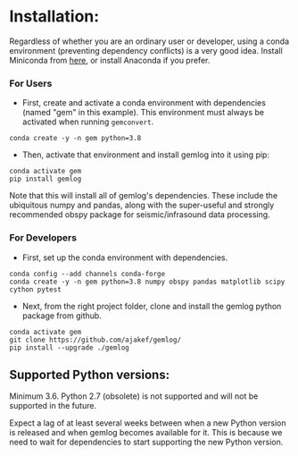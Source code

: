 # Installation:
Regardless of whether you are an ordinary user or developer, using a conda environment (preventing dependency conflicts) is a very good idea. Install Miniconda from [here](https://docs.conda.io/en/latest/miniconda.html), or install Anaconda if you prefer.

### For Users
* First, create and activate a conda environment with dependencies (named "gem" in this example). This environment must always be activated when running `gemconvert`.
```
conda create -y -n gem python=3.8
```

* Then, activate that environment and install gemlog into it using pip:
```
conda activate gem
pip install gemlog
```
Note that this will install all of gemlog's dependencies. These include the ubiquitous numpy and pandas, along with the super-useful and strongly recommended obspy package for seismic/infrasound data processing.

### For Developers
* First, set up the conda environment with dependencies.
```
conda config --add channels conda-forge
conda create -y -n gem python=3.8 numpy obspy pandas matplotlib scipy cython pytest
```

* Next, from the right project folder, clone and install the gemlog python package from github. 
```
conda activate gem
git clone https://github.com/ajakef/gemlog/
pip install --upgrade ./gemlog
```

## Supported Python versions:
Minimum 3.6. Python 2.7 (obsolete) is not supported and will not be supported in the future.

Expect a lag of at least several weeks between when a new Python version is released and when gemlog becomes available for it. This is because we need to wait for dependencies to start supporting the new Python version. 
